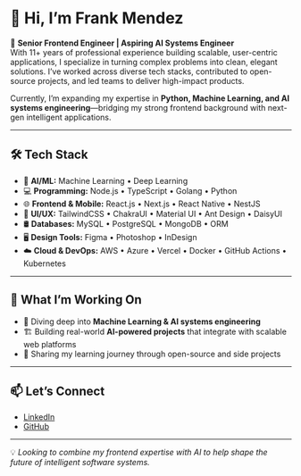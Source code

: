 # 👋 Hi, I’m Frank Mendez  

🚀 **Senior Frontend Engineer | Aspiring AI Systems Engineer**  
With 11+ years of professional experience building scalable, user-centric applications, I specialize in turning complex problems into clean, elegant solutions. I’ve worked across diverse tech stacks, contributed to open-source projects, and led teams to deliver high-impact products.  

Currently, I’m expanding my expertise in **Python, Machine Learning, and AI systems engineering**—bridging my strong frontend background with next-gen intelligent applications.  

---

## 🛠 Tech Stack  

- 🤖 **AI/ML:** Machine Learning • Deep Learning  
- 💻 **Programming:** Node.js • TypeScript • Golang • Python  
- 🌐 **Frontend & Mobile:** React.js • Next.js • React Native • NestJS  
- 🎨 **UI/UX:** TailwindCSS • ChakraUI • Material UI • Ant Design • DaisyUI  
- 🛢 **Databases:** MySQL • PostgreSQL • MongoDB • ORM  
- 🖥 **Design Tools:** Figma • Photoshop • InDesign  
- ☁️ **Cloud & DevOps:** AWS • Azure • Vercel • Docker • GitHub Actions • Kubernetes  

---

## 📌 What I’m Working On  
- 🔬 Diving deep into **Machine Learning & AI systems engineering**  
- 🏗 Building real-world **AI-powered projects** that integrate with scalable web platforms  
- 📖 Sharing my learning journey through open-source and side projects  

---

## 📫 Let’s Connect  
- [LinkedIn](https://www.linkedin.com/in/frank-mendez-47b62090/)  
- [GitHub](https://github.com/frank-mendez)  

---
💡 *Looking to combine my frontend expertise with AI to help shape the future of intelligent software systems.*

<!---
frank-mendez/frank-mendez is a ✨ special ✨ repository because its `README.md` (this file) appears on your GitHub profile.
You can click the Preview link to take a look at your changes.
--->

